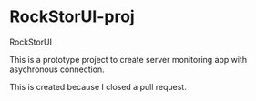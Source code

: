# RockStorUI-proj
RockStorUI

This is a prototype project to create server monitoring app with asychronous connection. 


This is created because I closed a pull request.
